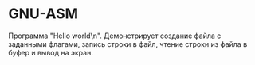 # GNU-ASM
Программа "Hello world\n".
Демонстрирует создание файла с заданными флагами, запись строки в файл, чтение строки из файла в буфер и вывод на экран.

